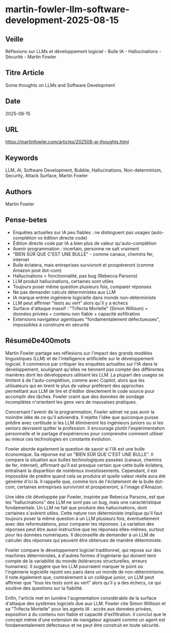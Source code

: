 # martin-fowler-llm-software-development-2025-08-15
## Veille
Réflexions sur LLMs et développement logiciel - Bulle IA - Hallucinations - Sécurité - Martin Fowler
## Titre Article
Some thoughts on LLMs and Software Development
## Date
2025-08-15
## URL
https://martinfowler.com/articles/202508-ai-thoughts.html
## Keywords
LLM, AI, Software Development, Bubble, Hallucinations, Non-determinism, Security, Attack Surface, Martin Fowler
## Authors
Martin Fowler
## Pense-betes
- Enquêtes actuelles sur IA peu fiables : ne distinguent pas usages (auto-complétion vs édition directe code)
- Édition directe code par IA a bien plus de valeur qu'auto-complétion
- Avenir programmation : incertain, personne ne sait vraiment
- "BIEN SÛR QUE C'EST UNE BULLE" - comme canaux, chemins fer, internet
- Bulle éclatera, mais entreprises survivront et prospéreront (comme Amazon post dot-com)
- Hallucinations = fonctionnalité, pas bug (Rebecca Parsons)
- LLM produit hallucinations, certaines sont utiles
- Toujours poser même question plusieurs fois, comparer réponses
- Ne pas demander calculs déterministes aux LLM
- IA marque entrée ingénierie logicielle dans monde non-déterministe
- LLM peut affirmer "tests au vert" alors qu'il y a échecs
- Surface d'attaque massif : "Trifecta Mortelle" (Simon Willison) = données privées + contenu non fiable + capacité exfiltration
- Extensions navigateur agentiques "fondamentalement défectueuses", impossibles à construire en sécurité
## RésuméDe400mots
Martin Fowler partage ses réflexions sur l'impact des grands modèles linguistiques (LLM) et de l'intelligence artificielle sur le développement logiciel. Il commence par critiquer les enquêtes actuelles sur l'IA dans le développement, soulignant qu'elles ne tiennent pas compte des différentes manières dont les développeurs utilisent les LLM. La plupart des usages se limitent à de l'auto-complétion, comme avec Copilot, alors que les utilisateurs qui en tirent le plus de valeur préfèrent des approches permettant aux LLM de lire et d'éditer directement le code source pour accomplir des tâches. Fowler craint que des données de sondage incomplètes n'orientent les gens vers de mauvaises pratiques.

Concernant l'avenir de la programmation, Fowler admet ne pas avoir la moindre idée de ce qu'il adviendra. Il rejette l'idée que quiconque puisse prédire avec certitude si les LLM élimineront les ingénieurs juniors ou si les seniors devraient quitter la profession. Il encourage plutôt l'expérimentation personnelle et le partage d'expériences pour comprendre comment utiliser au mieux ces technologies en constante évolution.

Fowler aborde également la question de savoir si l'IA est une bulle économique. Sa réponse est un "BIEN SÛR QUE C'EST UNE BULLE". Il compare la situation aux bulles technologiques passées (canaux, chemins de fer, internet), affirmant qu'il est presque certain que cette bulle éclatera, entraînant la disparition de nombreux investissements. Cependant, il est impossible de prédire quand cela se produira et quelle valeur réelle aura été générée d'ici là. Il rappelle que, comme lors de l'éclatement de la bulle dot-com, certaines entreprises survivront et prospéreront, à l'image d'Amazon.

Une idée clé développée par Fowler, inspirée par Rebecca Parsons, est que les "hallucinations" des LLM ne sont pas un bug, mais une caractéristique fondamentale. Un LLM ne fait que produire des hallucinations, dont certaines s'avèrent utiles. Cette nature non déterministe implique qu'il faut toujours poser la même question à un LLM plusieurs fois, éventuellement avec des reformulations, pour comparer les réponses. La variation des réponses peut être aussi instructive que les réponses elles-mêmes, surtout pour les données numériques. Il déconseille de demander à un LLM de calculer des réponses qui peuvent être obtenues de manière déterministe.

Fowler compare le développement logiciel traditionnel, qui repose sur des machines déterministes, à d'autres formes d'ingénierie qui doivent tenir compte de la variabilité du monde (tolérances structurelles, erreurs humaines). Il suggère que les LLM pourraient marquer le point où l'ingénierie logicielle rejoint ses pairs dans un monde de non-déterminisme. Il note également que, contrairement à un collègue junior, un LLM peut affirmer que "tous les tests sont au vert" alors qu'il y a des échecs, ce qui soulève des questions sur la fiabilité.

Enfin, l'article met en lumière l'augmentation considérable de la surface d'attaque des systèmes logiciels due aux LLM. Fowler cite Simon Willison et sa "Trifecta Mortelle" pour les agents IA : accès aux données privées, exposition à du contenu non fiable et capacité d'exfiltration. Il conclut que le concept même d'une extension de navigateur agissant comme un agent est fondamentalement défectueux et ne peut être construit en toute sécurité.
